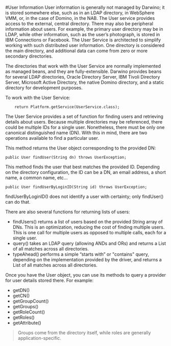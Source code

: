 #User Information
User information is generally not managed by Darwino; it is stored somewhere else, such as in an LDAP directory, in WebSphere VMM, or, in the case of Domino, in the NAB. The User service provides access to the external, central directory. There may also be peripheral information about users. For example, the primary user directory may be in LDAP, while other information, such as the user’s photograph, is stored in IBM Connections or Facebook. The User Service is architected to simplify working with such distributed user information. One directory is considered the main directory, and additional data can come from zero or more secondary directories.
	

The directories that work with the User Service are normally implemented as managed beans, and they are fully-extensible. Darwino provides beans for several LDAP directories, Oracle Directory Server, IBM Tivoli Directory Server, Microsoft Active Directory, the native Domino directory, and a static directory for development purposes.

To work with the User Service:

```
	return Platform.getService(UserService.class);
```

The User Service provides a set of function for finding users and retrieving details about users. Because multiple directories may be referenced, there could be multiple IDs for a single user. Nonetheless, there must be only one canonical distinguished name (DN). With this in mind, there are two operations available to find a particular user.

This method returns the User object corresponding to the provided DN:

```
public User findUser(String dn) throws UserException;
```
This method finds the user that best matches the provided ID. Depending on the directory configuration, the ID can be a DN, an email address, a short name, a common name, etc…

```
public User findUserByLoginID(String id) throws UserException;
```

findUserByLoginID() does not identify a user with certainty; only findUser() can do that.

There are also several functions for returning lists of users:
- findUsers() returns a list of users based on the provided String array of DNs. This is an optimization, reducing the cost of finding multiple users. This is one call for multiple users as opposed to multiple calls, each for a single user.
- query() takes an LDAP query (allowing ANDs and ORs) and returns a List of all matches across all directories.
- typeAhead() performs a simple “starts with” or "contains" query, depending on the implementation provided by the driver, and returns a List of all matches across all directories.

Once you have the User object, you can use its methods to query a provider for user details stored there. For example:
-	getDN()
-	getCN()
-	getGroupCount()
-	getGroups()
-	getRoleCount()
-	getRoles()
-	getAttribute()

> Groups come from the directory itself, while roles are generally application-specific.
> 